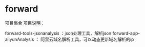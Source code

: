 # forward
项目集合
项目说明：

forward-tools-jsonanalysis ：json处理工具，解析json
forward-app-aliyunAnalysis ： 阿里云域名解析工具，可以动态更新域名解析的ip
